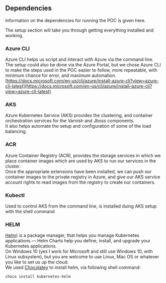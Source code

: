 ## Dependencies

Information on the dependencies for running the POC is given here.

The setup section will take you through getting everything installed and working.

### Azure CLI
Azure CLI helps us script and interact with Azure via the command line.  
The setup could also be done via the Azure Portal, but we chose Azure CLI to make the steps used in the POC easier to follow, more repeatable, with minimum chance for error, and maximum automation.  
[https://docs.microsoft.com/en-us/cli/azure/install-azure-cli?view=azure-cli-latest](https://docs.microsoft.com/en-us/cli/azure/install-azure-cli?view=azure-cli-latest)

### AKS
Azure Kubernetes Service (AKS) provides the clustering, and container orchestration services for the Varnish and Jboss components.  
It also helps automate the setup and configuration of some of the load balancing.  

### ACR
Azure Container Registry (ACR), provides the storage services in which we place container images which are used by AKS to run our services in the cluster.  
Once the appropriate extensions have been installed, we can push our container images to the private registry in Azure, and give our AKS service account rights to read images from the registry to create our containers.  

### Kubectl
Used to control AKS from the command line, is installed duing AKS setup with the shell command

### HELM
[Helm](https://helm.sh)) is a package manager, that helps you manage Kubernetes applications — Helm Charts help you define, install, and upgrade your Kubernetes applications.  
On Windows 10 (yes I work for Microsoft and still use Windows 10, with Linux subsystem), but you are welcome to use Linux, Mac OS or whatever you like to set us up the cloud.  
We used [Chocolatey](https://chocolatey.org/docs/installation) to install helm, via following shell command:

```shell
choco install kubernetes-helm
```

